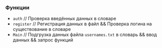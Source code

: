 ### Функции
- `auth` // Проверка введённых данных в словаре
- `register` // Регистрация данных в файл && Проверка логина на существование в словаре
- `Main` // Подгрузка данных файла `usernames.txt` в словарь && ввод данных && запрос функций
